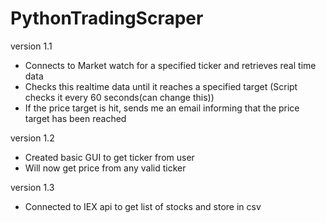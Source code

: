 # PythonTradingScraper

version 1.1
  - Connects to Market watch for a specified ticker and retrieves real time data
  - Checks this realtime data until it reaches a specified target (Script checks it every 60 seconds(can change this))
  - If the price target is hit, sends me an email informing that the price target has been reached

version 1.2
  - Created basic GUI to get ticker from user
  - Will now get price from any valid ticker

version 1.3
  - Connected to IEX api to get list of stocks and store in csv
  
